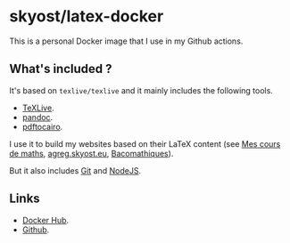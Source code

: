 # skyost/latex-docker

This is a personal Docker image that I use in my Github actions.

## What's included ?

It's based on `texlive/texlive` and it mainly includes the following tools.

* [TeXLive](https://hub.docker.com/r/texlive/texlive).
* [pandoc](https://pandoc.org/).
* [pdftocairo](https://poppler.freedesktop.org/).

I use it to build my websites based on their LaTeX content (see [Mes cours de maths](https://mes-cours-de-maths.fr/cours/troisieme/fonctions/), [agreg.skyost.eu](https://agreg.skyost.eu/developpements/caracterisation-reelle-de-gamma/), [Bacomathiques](https://bacomathiqu.es/cours/terminale/nombres-complexes)).

But it also includes [Git](https://git-scm.com/) and [NodeJS](https://nodejs.org/).

## Links

* [Docker Hub](https://hub.docker.com/r/skyost/latex-docker).
* [Github](https://github.com/Skyost/LaTeXDocker).

